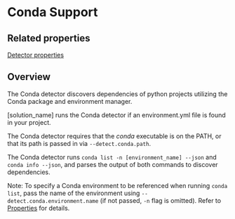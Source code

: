 # Conda Support

## Related properties

[Detector properties](../properties/detectors/conda.md)

## Overview

The Conda detector discovers dependencies of python projects utilizing the Conda package and environment manager.

[solution_name] runs the Conda detector if an environment.yml file is found in your project.

The Conda detector requires that the *conda* executable is on the PATH, or that its path is passed in via `--detect.conda.path`.

The Conda detector runs `conda list -n [environment_name] --json` and `conda info --json`, and parses the output of both commands to discover dependencies.

Note: To specify a Conda environment to be referenced when running `conda list`, pass the name of the environment using `--detect.conda.environment.name` (if not passed, `-n` flag is omitted).
Refer to [Properties](../properties/detectors/conda.md) for details.

